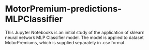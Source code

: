 # MotorPremium-predictions-MLPClassifier
This Jupyter Notebooks is an initial study of the application of sklearn neural network MLP Classifier model. The model is applied to dataset MotorPremiums, which is supplied separately in .csv format.
